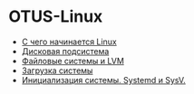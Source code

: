 # OTUS-Linux
<ul>
	<li><a href="https://github.com/Evgeniy56/otus-linux/tree/master/dz-01">С чего начинается Linux </a></li>
	<li><a href="https://github.com/Evgeniy56/otus-linux/tree/master/dz-02">Дисковая подсистема </a></li>
	<li><a href="https://github.com/Evgeniy56/otus-linux/tree/master/dz-03">Файловые системы и LVM </a></li>
	<li><a href="https://github.com/Evgeniy56/otus-linux/tree/master/dz-04">Загрузка системы </a></li>
	<li><a href="https://github.com/Evgeniy56/otus-linux/tree/master/dz-06">Инициализация системы. Systemd и SysV.</a></li>
</ul>
